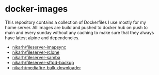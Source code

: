 # docker-images

This repository contains a collection of Dockerfiles I use mostly for my home server.
All images are build and pushed to docker hub on push to main and every sunday without any caching to make sure that they always have latest alpine and dependencies.

- [nikarh/fileserver-imapsync](imapsync/README.md)
- [nikarh/fileserver-rclone](rclone/README.md)
- [nikarh/fileserver-samba](samba/README.md)
- [nikarh/fileserver-sftpd-backup](sftpd-backup/README.md)
- [nikarh/mediafire-bulk-downloader](mediafire-bulk-downloader/README.md)
